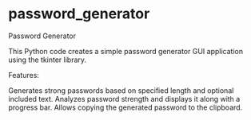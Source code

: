 # password_generator
Password Generator

This Python code creates a simple password generator GUI application using the tkinter library.

Features:

Generates strong passwords based on specified length and optional included text.
Analyzes password strength and displays it along with a progress bar.
Allows copying the generated password to the clipboard.

